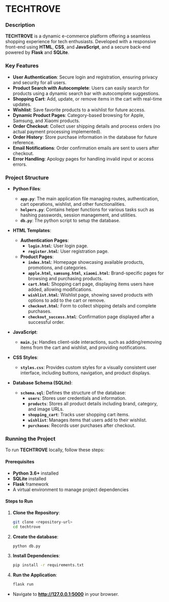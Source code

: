 # TECHTROVE

### Description
**TECHTROVE** is a dynamic e-commerce platform offering a seamless shopping experience for tech enthusiasts. Developed with a responsive front-end using **HTML**, **CSS**, and **JavaScript**, and a secure back-end powered by **Flask** and **SQLite**.

### Key Features
- **User Authentication**: Secure login and registration, ensuring privacy and security for all users.
- **Product Search with Autocomplete**: Users can easily search for products using a dynamic search bar with autocomplete suggestions.
- **Shopping Cart**: Add, update, or remove items in the cart with real-time updates.
- **Wishlist**: Save favorite products to a wishlist for future access.
- **Dynamic Product Pages**: Category-based browsing for Apple, Samsung, and Xiaomi products.
- **Order Checkout**: Collect user shipping details and process orders (no actual payment processing implemented).
- **Order History**: Store purchase information in the database for future reference.
- **Email Notifications**: Order confirmation emails are sent to users after checkout.
- **Error Handling**: Apology pages for handling invalid input or access errors.

### Project Structure

- **Python Files**:
  - **`app.py`**: The main application file managing routes, authentication, cart operations, wishlist, and other functionalities.
  - **`helpers.py`**: Contains helper functions for various tasks such as hashing passwords, session management, and utilities.
  - **`db.py`**: The python script to setup the database.

- **HTML Templates**:
  - **Authentication Pages**:
    - **`login.html`**: User login page.
    - **`register.html`**: User registration page.
  - **Product Pages**:
    - **`index.html`**: Homepage showcasing available products, promotions, and categories.
    - **`apple.html`**, **`samsung.html`**, **`xiaomi.html`**: Brand-specific pages for browsing and purchasing products.
    - **`cart.html`**: Shopping cart page, displaying items users have added, allowing modifications.
    - **`wishlist.html`**: Wishlist page, showing saved products with options to add to the cart or remove.
    - **`checkout.html`**: Form to collect shipping details and complete purchases.
    - **`checkout_success.html`**: Confirmation page displayed after a successful order.
  
- **JavaScript**:
  - **`main.js`**: Handles client-side interactions, such as adding/removing items from the cart and wishlist, and providing notifications.

- **CSS Styles**:
  - **`styles.css`**: Provides custom styles for a visually consistent user interface, including buttons, navigation, and product displays.

- **Database Schema (SQLite)**:
  - **`schema.sql`**: Defines the structure of the database:
    - **`users`**: Stores user credentials and information.
    - **`products`**: Stores all product details including brand, category, and image URLs.
    - **`shopping_cart`**: Tracks user shopping cart items.
    - **`wishlist`**: Manages items that users add to their wishlist.
    - **`purchases`**: Records user purchases after checkout.

### Running the Project
To run **TECHTROVE** locally, follow these steps:

#### Prerequisites
- **Python 3.6+** installed
- **SQLite** installed
- **Flask** framework
- A virtual environment to manage project dependencies

#### Steps to Run

1. **Clone the Repository**:
   ```bash
   git clone <repository-url>
   cd techtrove
2. **Create the database**:
   ```bash
   python db.py
3. **Install Dependencies**:
   ```bash
   pip install -r requirements.txt
4. **Run the Application**:
   ```bash
   flask run
- Navigate to **http://127.0.0.1:5000** in your browser.

